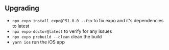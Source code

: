 ## Upgrading

- `npx expo install expo@^51.0.0 --fix` to fix expo and it's dependencies to latest
- `npx expo-doctor@latest` to verify for any issues
- `npx expo prebuild --clean` clean the build
- `yarn ios` run the iOS app
